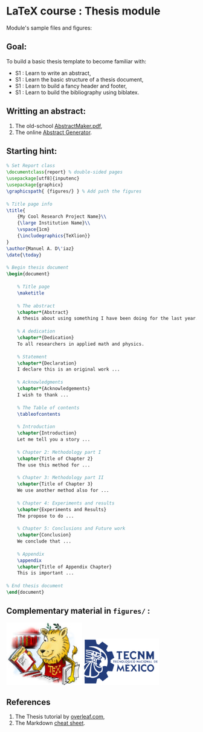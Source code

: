 # LaTeX course : Thesis module
Module's sample files and figures:

## Goal:
To build a basic thesis template to become familiar with:
- S1 : Learn to write an abstract,
- S1 : Learn the basic structure of a thesis document,
- S1 : Learn to build a fancy header and footer,
- S1 : Learn to build the bibliography using biblatex.

## Writting an abstract:
1. The old-school [AbstractMaker.pdf](./abstract_maker/AbstractMaker.pdf),
2. The online [Abstract Generator](https://www.classgist.com/abstract-generator.aspx).

## Starting hint:
```latex
% Set Report class
\documentclass{report} % double-sided pages
\usepackage[utf8]{inputenc}
\usepackage{graphicx}
\graphicspath{ {figures/} } % Add path the figures

% Title page info
\title{
    {My Cool Research Project Name}\\
    {\large Institution Name}\\
    \vspace{1cm}
    {\includegraphics{TeXlion}}
}
\author{Manuel A. D\'iaz}
\date{\today}

% Begin thesis document
\begin{document}

    % Title page
    \maketitle

    % The abstract
    \chapter*{Abstract}
    A thesis about using something I have been doing for the last year.

    % A dedication
    \chapter*{Dedication}
    To all researchers in applied math and physics.

    % Statement
    \chapter*{Declaration}
    I declare this is an original work ...

    % Acknowledgments
    \chapter*{Acknowledgements}
    I wish to thank ...

    % The Table of contents
    \tableofcontents

    % Introduction
    \chapter{Introduction}
    Let me tell you a story ...

    % Chapter 2: Methodology part I
    \chapter{Title of Chapter 2}
    The use this method for ...

    % Chapter 3: Methodology part II
    \chapter{Title of Chapter 3}
    We use another method also for ...

    % Chapter 4: Experiments and results
    \chapter{Experiments and Results}
    The propose to do ...

    % Chapter 5: Conclusions and Future work
    \chapter{Conclusion}
    We conclude that ...

    % Appendix
    \appendix
    \chapter{Title of Appendix Chapter}
    This is important ...

% End thesis document
\end{document}
```
## Complementary material in `figures/` : 
<img src="./figures/TeXlion.jpg" alt="TeX-logo" width="200"/>
<img src="./figures/TecNM.png" alt="Uni-Logo" width="200"/>

## References
1. The Thesis tutorial by [overleaf.com](https://www.overleaf.com/learn/latex/How_to_Write_a_Thesis_in_LaTeX_(Part_1)%3A_Basic_Structure),
2. The Markdown [cheat sheet](https://www.markdownguide.org/cheat-sheet/).